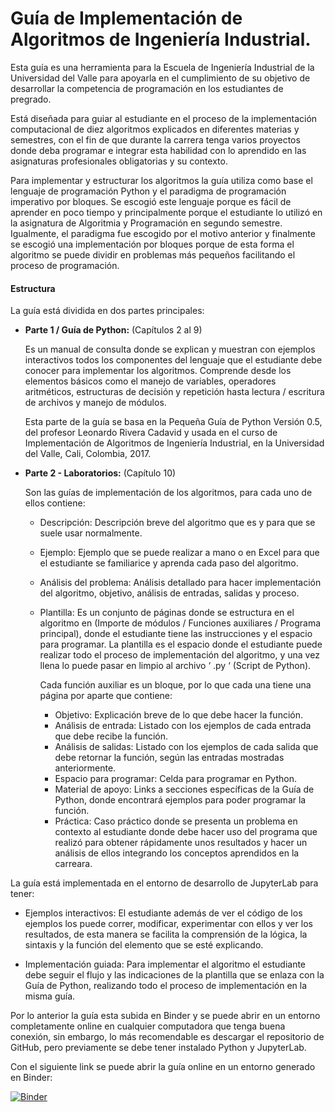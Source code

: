 # Guía de Implementación de Algoritmos de Ingeniería Industrial.

Esta guía es una herramienta para la Escuela de Ingeniería Industrial de la Universidad del Valle para apoyarla en el cumplimiento de su objetivo de desarrollar la competencia de programación en los estudiantes de pregrado.

Está diseñada para guiar al estudiante en el proceso de la implementación computacional de diez algoritmos explicados en diferentes materias y semestres, con el fin de que durante la carrera tenga varios proyectos donde deba programar e integrar esta habilidad con lo aprendido en las asignaturas profesionales obligatorias y su contexto.

Para implementar y estructurar los algoritmos la guía utiliza como base el lenguaje de programación Python y el paradigma de programación imperativo por bloques. Se escogió este lenguaje porque es fácil de aprender en poco tiempo y principalmente porque el estudiante lo utilizó en la asignatura de Algoritmia y Programación en segundo semestre. Igualmente, el paradigma fue escogido por el motivo anterior y finalmente se escogió una implementación por bloques porque de esta forma el algoritmo se puede dividir en problemas más pequeños facilitando el proceso de programación.

#### Estructura
La guía está dividida en dos partes principales:

- **Parte 1 / Guía de Python:** (Capítulos 2 al 9)

  Es un manual de consulta donde se explican y muestran con ejemplos interactivos todos los componentes del lenguaje que el estudiante debe conocer para implementar los algoritmos. Comprende desde los elementos básicos como el manejo de variables, operadores aritméticos, estructuras de decisión y repetición hasta lectura / escritura de archivos y manejo de módulos.

  Esta parte de la guía se basa en la Pequeña Guía de Python Versión 0.5, del profesor Leonardo Rivera Cadavid y usada en el curso de Implementación de Algoritmos de Ingeniería Industrial, en la Universidad del Valle, Cali, Colombia, 2017.

- **Parte 2 - Laboratorios:** (Capítulo 10)

  Son las guías de implementación de los algoritmos, para cada uno de ellos contiene:

  - Descripción: Descripción breve del algoritmo que es y para que se suele usar normalmente.
  - Ejemplo: Ejemplo que se puede realizar a mano o en Excel para que el estudiante se familiarice y aprenda cada paso del algoritmo.
  - Análisis del problema: Análisis detallado para hacer implementación del algoritmo, objetivo, análisis de entradas, salidas y proceso.
  - Plantilla: Es un conjunto de páginas donde se estructura en el algoritmo en (Importe de módulos / Funciones auxiliares / Programa principal), donde el estudiante tiene las instrucciones y el espacio para programar. La plantilla es el espacio donde el estudiante puede realizar todo el proceso de implementación del algoritmo, y una vez llena lo puede pasar en limpio al archivo ‘ .py ‘ (Script de Python).

    Cada función auxiliar es un bloque, por lo que cada una tiene una página por aparte que contiene:

    - Objetivo: Explicación breve de lo que debe hacer la función.
    - Análisis de entrada: Listado con los ejemplos de cada entrada que debe recibe la función.
    - Análisis de salidas: Listado con los ejemplos de cada salida que debe retornar la función, según las entradas mostradas anteriormente.
    - Espacio para programar: Celda para programar en Python.
    - Material de apoyo: Links a secciones específicas de la Guía de Python, donde encontrará ejemplos para poder programar la función.
    - Práctica: Caso práctico donde se presenta un problema en contexto al estudiante donde debe hacer uso del programa que realizó para obtener rápidamente unos resultados y hacer un análisis de ellos integrando los conceptos aprendidos en la carreara.

La guía está implementada en el entorno de desarrollo de JupyterLab para tener:

- Ejemplos interactivos: El estudiante además de ver el código de los ejemplos los puede correr, modificar, experimentar con ellos y ver los resultados, de esta manera se facilita la comprensión de la lógica, la sintaxis y la función del elemento que se esté explicando.

- Implementación guiada: Para implementar el algoritmo el estudiante debe seguir el flujo y las indicaciones de la plantilla que se enlaza con la Guía de Python, realizando todo el proceso de implementación en la misma guía.

Por lo anterior la guía esta subida en Binder y se puede abrir en un entorno completamente online en cualquier computadora que tenga buena conexión, sin embargo, lo más recomendable es descargar el repositorio de GitHub, pero previamente se debe tener instalado Python y JupyterLab.

Con el siguiente link se puede abrir la guía online en un entorno generado en Binder:

[![Binder](https://mybinder.org/badge_logo.svg)](https://mybinder.org/v2/gh/EstephaniaCalvo/Guia_Python/master?urlpath=lab/tree/Home.ipynb)
